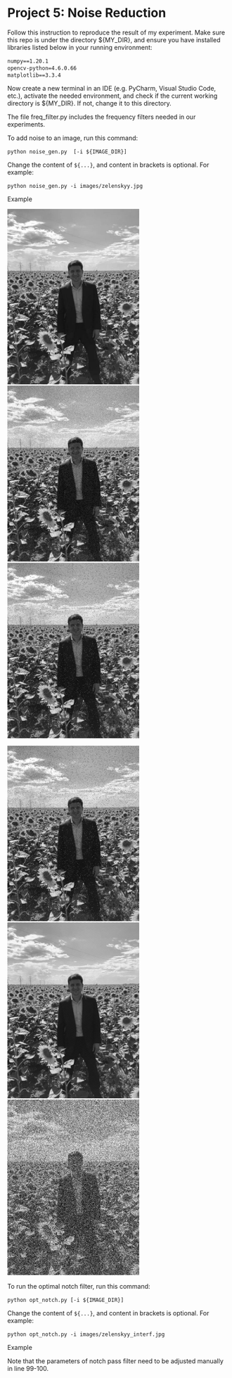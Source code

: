 # Project 5: Noise Reduction
Follow this instruction to reproduce the result of my experiment. Make sure this repo is under the directory ${MY_DIR}, and ensure you have installed libraries listed below in your running environment:

```
numpy==1.20.1
opencv-python=4.6.0.66
matplotlib==3.3.4
```

Now create a new terminal in an IDE (e.g. PyCharm, Visual Studio Code, etc.),
activate the needed environment,
and check if the current working directory is ${MY_DIR}. If not, change it to this directory.


The file freq_filter.py includes the frequency filters needed in our experiments.


To add noise to an image, run this command:

```
python noise_gen.py  [-i ${IMAGE_DIR}]
```

Change the content of ```${...}```, and content in brackets is optional. For example:

```
python noise_gen.py -i images/zelenskyy.jpg
```

Example
<p>
  <img src='images/zelenskyy.jpg' width='300'/><img src='images/zelenskyy_gn.jpg' width='300'/><img src='images/zelenskyy_pn.jpg' width='300'/>
</p>
<p>
  <img src='images/zelenskyy_pn.jpg' width='300'/><img src='images/zelenskyy_prd.jpg' width='300'/><img src='images/zelenskyy_wn_1e+05.jpg' width='300'/>
</p>


To run the optimal notch filter, run this command:

```
python opt_notch.py [-i ${IMAGE_DIR}]
```

Change the content of ```${...}```, and content in brackets is optional. For example:

```
python opt_notch.py -i images/zelenskyy_interf.jpg
```

Example


Note that the parameters of notch pass filter need to be adjusted manually in line 99-100.
